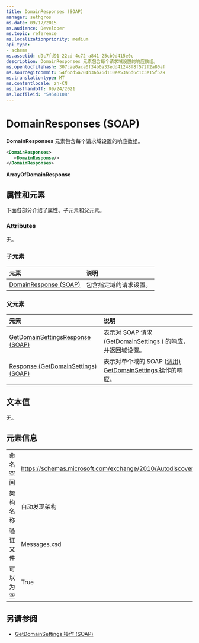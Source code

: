 ```yaml
---
title: DomainResponses (SOAP)
manager: sethgros
ms.date: 09/17/2015
ms.audience: Developer
ms.topic: reference
ms.localizationpriority: medium
api_type:
- schema
ms.assetid: d9c7fd91-22cd-4c72-a841-25cb9d415e0c
description: DomainResponses 元素包含每个请求域设置的响应数组。
ms.openlocfilehash: 307cae0aca0f34b0a33edd41248f8f572f2a80af
ms.sourcegitcommit: 54f6cd5a704b36b76d110ee53a6d6c1c3e15f5a9
ms.translationtype: MT
ms.contentlocale: zh-CN
ms.lasthandoff: 09/24/2021
ms.locfileid: "59540108"
---
```

# <a name="domainresponses-soap"></a>DomainResponses (SOAP)

**DomainResponses** 元素包含每个请求域设置的响应数组。 
  
```XML
<DomainResponses>
   <DomainResponse/>
</DomainResponses>
```

 **ArrayOfDomainResponse**
## <a name="attributes-and-elements"></a>属性和元素

下面各部分介绍了属性、子元素和父元素。
  
### <a name="attributes"></a>Attributes

无。
  
### <a name="child-elements"></a>子元素

|**元素**|**说明**|
|:-----|:-----|
|[DomainResponse (SOAP)](domainresponse-soap.md) <br/> |包含指定域的请求设置。  <br/> |
   
### <a name="parent-elements"></a>父元素

|**元素**|**说明**|
|:-----|:-----|
|[GetDomainSettingsResponse (SOAP)](getdomainsettingsresponse-soap.md) <br/> |表示对 SOAP 请求 ([GetDomainSettings ](getdomainsettings-operation-soap.md)) 的响应，并返回域设置。  <br/> |
|[Response (GetDomainSettings) (SOAP)](response-getdomainsettingssoap.md) <br/> |表示对单个域的 SOAP ([调用) GetDomainSettings ](getdomainsettings-operation-soap.md) 操作的响应。  <br/> |
   
## <a name="text-value"></a>文本值

无。
  
## <a name="element-information"></a>元素信息

|||
|:-----|:-----|
|命名空间  <br/> |https://schemas.microsoft.com/exchange/2010/Autodiscover  <br/> |
|架构名称  <br/> |自动发现架构  <br/> |
|验证文件  <br/> |Messages.xsd  <br/> |
|可以为空  <br/> |True  <br/> |
   
## <a name="see-also"></a>另请参阅

- [GetDomainSettings 操作 (SOAP)](getdomainsettings-operation-soap.md)

